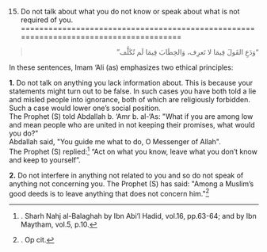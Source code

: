 15) Do not talk about what you do not know or speak about what is not required of you.
======================================================================================

<blockquote dir="rtl">
  <p>
“وَدَعِ القَولَ فِيمَا لا تَعرِف، وَالخِطَابَ فِيمَا لَم تُكَلَّف”
  </p>
</blockquote>

In these sentences, Imam ‘Ali (as) emphasizes two ethical principles:

**1.** Do not talk on anything you lack information about. This is
because your statements might turn out to be false. In such cases you
have both told a lie and misled people into ignorance, both of which are
religiously forbidden. Such a case would lower one’s social position.  
 The Prophet (S) told Abdallah b. ‘Amr b. al-‘As: "What if you are among
low and mean people who are united in not keeping their promises, what
would you do?"  
 Abdallah said, "You guide me what to do, O Messenger of Allah".  
 The Prophet (S) replied:[^1] “Act on what you know, leave what you
don’t know and keep to yourself”.

**2.** Do not interfere in anything not related to you and so do not
speak of anything not concerning you. The Prophet (S) has said: "Among a
Muslim’s good deeds is to leave anything that does not concern him."[^2]

[^1]: . Sharh Nahj al-Balaghah by Ibn Abi’l Hadid, vol.16, pp.63-64; and
by Ibn Maytham, vol.5, p.10.

[^2]: . Op cit.


